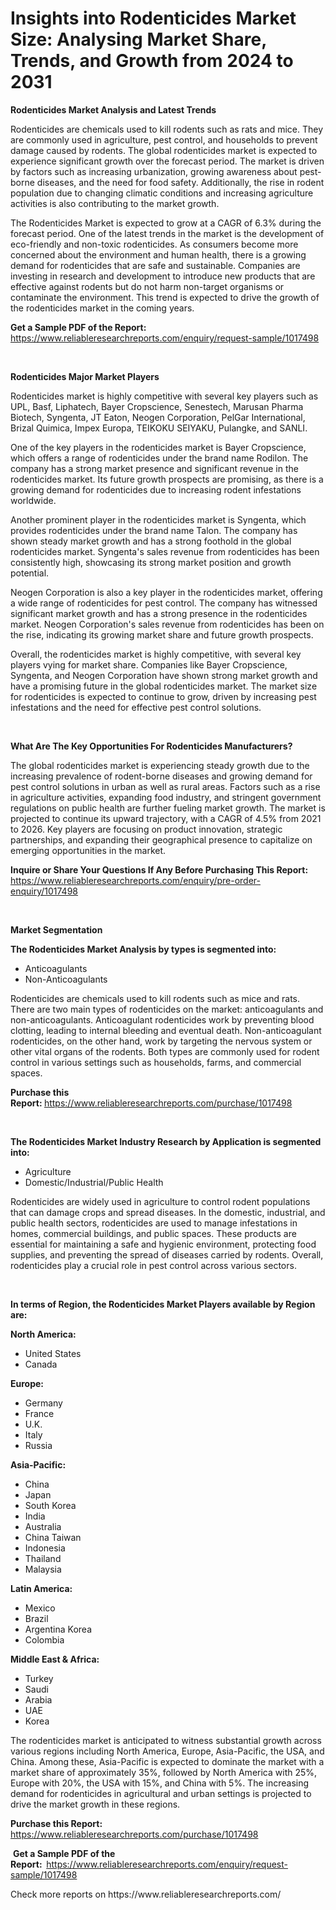 <p><h1>Insights into Rodenticides Market Size: Analysing Market Share, Trends, and Growth from 2024 to 2031</h1></p><p><strong>Rodenticides Market Analysis and Latest Trends</strong></p>
<p><p>Rodenticides are chemicals used to kill rodents such as rats and mice. They are commonly used in agriculture, pest control, and households to prevent damage caused by rodents. The global rodenticides market is expected to experience significant growth over the forecast period. The market is driven by factors such as increasing urbanization, growing awareness about pest-borne diseases, and the need for food safety. Additionally, the rise in rodent population due to changing climatic conditions and increasing agriculture activities is also contributing to the market growth.</p><p>The Rodenticides Market is expected to grow at a CAGR of 6.3% during the forecast period. One of the latest trends in the market is the development of eco-friendly and non-toxic rodenticides. As consumers become more concerned about the environment and human health, there is a growing demand for rodenticides that are safe and sustainable. Companies are investing in research and development to introduce new products that are effective against rodents but do not harm non-target organisms or contaminate the environment. This trend is expected to drive the growth of the rodenticides market in the coming years.</p></p>
<p><strong>Get a Sample PDF of the Report:&nbsp;</strong> <a href="https://www.reliableresearchreports.com/enquiry/request-sample/1017498">https://www.reliableresearchreports.com/enquiry/request-sample/1017498</a></p>
<p>&nbsp;</p>
<p><strong>Rodenticides Major Market Players</strong></p>
<p><p>Rodenticides market is highly competitive with several key players such as UPL, Basf, Liphatech, Bayer Cropscience, Senestech, Marusan Pharma Biotech, Syngenta, JT Eaton, Neogen Corporation, PelGar International, Brizal Quimica, Impex Europa, TEIKOKU SEIYAKU, Pulangke, and SANLI.</p><p>One of the key players in the rodenticides market is Bayer Cropscience, which offers a range of rodenticides under the brand name Rodilon. The company has a strong market presence and significant revenue in the rodenticides market. Its future growth prospects are promising, as there is a growing demand for rodenticides due to increasing rodent infestations worldwide.</p><p>Another prominent player in the rodenticides market is Syngenta, which provides rodenticides under the brand name Talon. The company has shown steady market growth and has a strong foothold in the global rodenticides market. Syngenta's sales revenue from rodenticides has been consistently high, showcasing its strong market position and growth potential.</p><p>Neogen Corporation is also a key player in the rodenticides market, offering a wide range of rodenticides for pest control. The company has witnessed significant market growth and has a strong presence in the rodenticides market. Neogen Corporation's sales revenue from rodenticides has been on the rise, indicating its growing market share and future growth prospects.</p><p>Overall, the rodenticides market is highly competitive, with several key players vying for market share. Companies like Bayer Cropscience, Syngenta, and Neogen Corporation have shown strong market growth and have a promising future in the global rodenticides market. The market size for rodenticides is expected to continue to grow, driven by increasing pest infestations and the need for effective pest control solutions.</p></p>
<p>&nbsp;</p>
<p><strong>What Are The Key Opportunities For Rodenticides Manufacturers?</strong></p>
<p><p>The global rodenticides market is experiencing steady growth due to the increasing prevalence of rodent-borne diseases and growing demand for pest control solutions in urban as well as rural areas. Factors such as a rise in agriculture activities, expanding food industry, and stringent government regulations on public health are further fueling market growth. The market is projected to continue its upward trajectory, with a CAGR of 4.5% from 2021 to 2026. Key players are focusing on product innovation, strategic partnerships, and expanding their geographical presence to capitalize on emerging opportunities in the market.</p></p>
<p><strong>Inquire or Share Your Questions If Any Before Purchasing This Report:</strong> <a href="https://www.reliableresearchreports.com/enquiry/pre-order-enquiry/1017498">https://www.reliableresearchreports.com/enquiry/pre-order-enquiry/1017498</a></p>
<p>&nbsp;</p>
<p><strong>Market Segmentation</strong></p>
<p><strong>The Rodenticides Market Analysis by types is segmented into:</strong></p>
<p><ul><li>Anticoagulants</li><li>Non-Anticoagulants</li></ul></p>
<p><p>Rodenticides are chemicals used to kill rodents such as mice and rats. There are two main types of rodenticides on the market: anticoagulants and non-anticoagulants. Anticoagulant rodenticides work by preventing blood clotting, leading to internal bleeding and eventual death. Non-anticoagulant rodenticides, on the other hand, work by targeting the nervous system or other vital organs of the rodents. Both types are commonly used for rodent control in various settings such as households, farms, and commercial spaces.</p></p>
<p><strong>Purchase this Report:&nbsp;</strong><a href="https://www.reliableresearchreports.com/purchase/1017498">https://www.reliableresearchreports.com/purchase/1017498</a></p>
<p>&nbsp;</p>
<p><strong>The Rodenticides Market Industry Research by Application is segmented into:</strong></p>
<p><ul><li>Agriculture</li><li>Domestic/Industrial/Public Health</li></ul></p>
<p><p>Rodenticides are widely used in agriculture to control rodent populations that can damage crops and spread diseases. In the domestic, industrial, and public health sectors, rodenticides are used to manage infestations in homes, commercial buildings, and public spaces. These products are essential for maintaining a safe and hygienic environment, protecting food supplies, and preventing the spread of diseases carried by rodents. Overall, rodenticides play a crucial role in pest control across various sectors.</p></p>
<p>&nbsp;</p>
<p><strong>In terms of Region, the Rodenticides Market Players available by Region are:</strong></p>
<p>
    <p> <strong> North America: </strong>
        <ul>
            <li>United States</li>
            <li>Canada</li>
        </ul>
        </p> 
    <p> <strong> Europe: </strong>
        <ul>
            <li>Germany</li>
            <li>France</li>
            <li>U.K.</li>
            <li>Italy</li>
            <li>Russia</li>
        </ul>
        </p> 
    <p> <strong> Asia-Pacific: </strong>
        <ul>
            <li>China</li>
            <li>Japan</li>
            <li>South Korea</li>
            <li>India</li>
            <li>Australia</li>
            <li>China Taiwan</li>
            <li>Indonesia</li>
            <li>Thailand</li>
            <li>Malaysia</li>
        </ul>
        </p> 
    <p> <strong> Latin America: </strong>
        <ul>
            <li>Mexico</li>
            <li>Brazil</li>
            <li>Argentina Korea</li>
            <li>Colombia</li>
        </ul>
        </p> 
    <p> <strong> Middle East & Africa: </strong>
        <ul>
            <li>Turkey</li>
            <li>Saudi</li>
            <li>Arabia</li>
            <li>UAE</li>
            <li>Korea</li>
        </ul>
    </p>
    </p>
<p><p>The rodenticides market is anticipated to witness substantial growth across various regions including North America, Europe, Asia-Pacific, the USA, and China. Among these, Asia-Pacific is expected to dominate the market with a market share of approximately 35%, followed by North America with 25%, Europe with 20%, the USA with 15%, and China with 5%. The increasing demand for rodenticides in agricultural and urban settings is projected to drive the market growth in these regions.</p></p>
<p><strong>Purchase this Report: </strong><a href="https://www.reliableresearchreports.com/purchase/1017498">https://www.reliableresearchreports.com/purchase/1017498</a></p>
<p>&nbsp;<strong>Get a Sample PDF of the Report:&nbsp;&nbsp;</strong><a href="https://www.reliableresearchreports.com/enquiry/request-sample/1017498">https://www.reliableresearchreports.com/enquiry/request-sample/1017498</a></p>
<p><strong></strong></p>
<p>Check more reports on https://www.reliableresearchreports.com/</p>